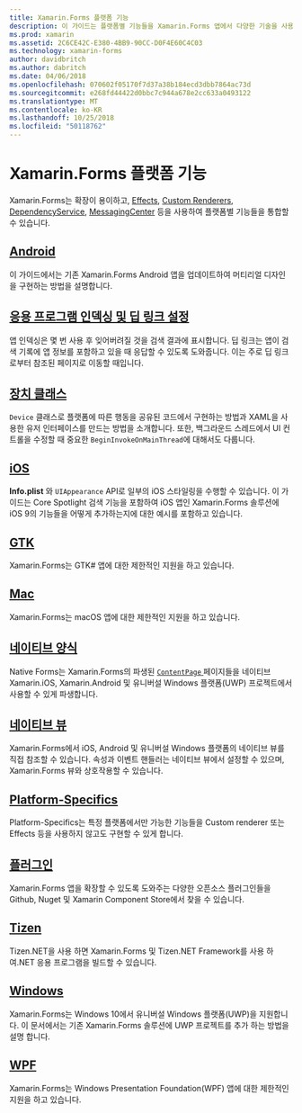 ```yaml
---
title: Xamarin.Forms 플랫폼 기능
description: 이 가이드는 플랫폼별 기능들을 Xamarin.Forms 앱에서 다양한 기술을 사용하여 활용할 수 있는 방법을 설명합니다.
ms.prod: xamarin
ms.assetid: 2C6CE42C-E380-4BB9-90CC-D0F4E60C4C03
ms.technology: xamarin-forms
author: davidbritch
ms.author: dabritch
ms.date: 04/06/2018
ms.openlocfilehash: 070602f05170f7d37a38b184ecd3dbb7864ac73d
ms.sourcegitcommit: e268fd44422d0bbc7c944a678e2cc633a0493122
ms.translationtype: MT
ms.contentlocale: ko-KR
ms.lasthandoff: 10/25/2018
ms.locfileid: "50118762"
---
```

# <a name="xamarinforms-platform-features"></a>Xamarin.Forms 플랫폼 기능

Xamarin.Forms는 확장이 용이하고,  [Effects](~/xamarin-forms/app-fundamentals/effects/index.md), [Custom Renderers](~/xamarin-forms/app-fundamentals/custom-renderer/index.md), [DependencyService](~/xamarin-forms/app-fundamentals/dependency-service/index.md), [MessagingCenter](~/xamarin-forms/app-fundamentals/messaging-center.md) 등을 사용하여 플랫폼별 기능들을 통합할 수 있습니다.

## <a name="androidandroidindexmd"></a>[Android](android/index.md)

이 가이드에서는 기존 Xamarin.Forms Android 앱을 업데이트하여 머티리얼 디자인을 구현하는 방법을 설명합니다.

## <a name="application-indexing-and-deep-linkingdeep-linkingmd"></a>[응용 프로그램 인덱싱 및 딥 링크 설정](deep-linking.md)

앱 인덱싱은 몇 번 사용 후 잊어버려질 것을 검색 결과에 표시합니다. 딥 링크는 앱이 검색 기록에 앱 정보를 포함하고 있을 때 응답할 수 있도록 도와줍니다. 이는 주로 딥 링크로부터 참조된 페이지로 이동할 때입니다.

## <a name="device-classdevicemd"></a>[장치 클래스](device.md)

`Device` 클래스로 플랫폼에 따른 행동을 공유된 코드에서 구현하는 방법과 XAML을 사용한 유저 인터페이스를 만드는 방법을 소개합니다. 또한, 백그라운드 스레드에서 UI 컨트롤을 수정할 때 중요한 `BeginInvokeOnMainThread`에 대해서도 다룹니다.

## <a name="iosiosindexmd"></a>[iOS](ios/index.md)

**Info.plist** 와 `UIAppearance` API로 일부의 iOS 스타일링을 수행할 수 있습니다. 이 가이드는 Core Spotlight 검색 기능을 포함하여 iOS 앱인 Xamarin.Forms 솔루션에 iOS 9의 기능들을 어떻게 추가하는지에 대한 예시를 포함하고 있습니다.

## <a name="gtkgtkmd"></a>[GTK](gtk.md)

Xamarin.Forms는 GTK# 앱에 대한 제한적인 지원을 하고 있습니다.

## <a name="macmacmd"></a>[Mac](mac.md)

Xamarin.Forms는 macOS 앱에 대한 제한적인 지원을 하고 있습니다.

## <a name="native-formsnative-formsmd"></a>[네이티브 양식](native-forms.md)

Native Forms는 Xamarin.Forms의 파생된 [ `ContentPage` ](xref:Xamarin.Forms.ContentPage) 페이지들을 네이티브 Xamarin.iOS, Xamarin.Android 및 유니버설 Windows 플랫폼(UWP) 프로젝트에서 사용할 수 있게 파생합니다.

## <a name="native-viewsnative-viewsindexmd"></a>[네이티브 뷰](native-views/index.md)

Xamarin.Forms에서 iOS, Android 및 유니버설 Windows 플랫폼의 네이티브 뷰를 직접 참조할 수 있습니다. 속성과 이벤트 핸들러는 네이티브 뷰에서 설정할 수 있으며, Xamarin.Forms 뷰와 상호작용할 수 있습니다.

## <a name="platform-specificsplatform-specificsindexmd"></a>[Platform-Specifics](platform-specifics/index.md)

Platform-Specifics는 특정 플랫폼에서만 가능한 기능들을 Custom renderer 또는 Effects 등을 사용하지 않고도 구현할 수 있게 합니다.

## <a name="pluginspluginsmd"></a>[플러그인](plugins.md)

Xamarin.Forms 앱을 확장할 수 있도록 도와주는 다양한 오픈소스 플러그인들을 Github, Nuget 및 Xamarin Component Store에서 찾을 수 있습니다.

## <a name="tizentizenmd"></a>[Tizen](tizen.md)

Tizen.NET을 사용 하면 Xamarin.Forms 및 Tizen.NET Framework를 사용 하 여.NET 응용 프로그램을 빌드할 수 있습니다.

## <a name="windowswindowsindexmd"></a>[Windows](windows/index.md)

Xamarin.Forms는 Windows 10에서 유니버설 Windows 플랫폼(UWP)을 지원합니다. 이 문서에서는 기존 Xamarin.Forms 솔루션에 UWP 프로젝트를 추가 하는 방법을 설명 합니다.

## <a name="wpfwpfmd"></a>[WPF](wpf.md)

Xamarin.Forms는 Windows Presentation Foundation(WPF) 앱에 대한 제한적인 지원을 하고 있습니다.
